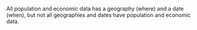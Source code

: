 All population and economic data has a geography (where) and a date (when), but not all geographies and dates have population and economic data.